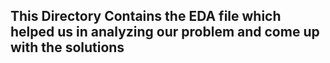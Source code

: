 ## This Directory Contains the EDA file which helped us in analyzing our problem and come up with the solutions
